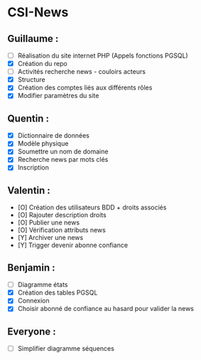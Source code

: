 # CSI-News

## Guillaume :
- [ ] Réalisation du site internet PHP (Appels fonctions PGSQL)
- [x] Création du repo
- [ ] Activités recherche news - couloirs acteurs
- [x] Structure
- [x] Création des comptes liés aux différents rôles
- [x] Modifier paramètres du site
## Quentin :
- [x] Dictionnaire de données
- [x] Modèle physique
- [x] Soumettre un nom de domaine
- [x] Recherche news par mots clés
- [x] Inscription
## Valentin : 
- [O] Création des utilisateurs BDD + droits associés
- [O] Rajouter description droits
- [O] Publier une news
- [O] Vérification attributs news 
- [Y] Archiver une news
- [Y] Trigger devenir abonne confiance
## Benjamin : 
- [ ] Diagramme états
- [x] Création des tables PGSQL
- [x] Connexion	
- [x] Choisir abonné de confiance au hasard pour valider la news

## Everyone :
- [ ] Simplifier diagramme séquences
